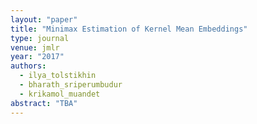 ```yaml
---
layout: "paper"
title: "Minimax Estimation of Kernel Mean Embeddings"
type: journal
venue: jmlr
year: "2017"
authors:
  - ilya_tolstikhin
  - bharath_sriperumbudur
  - krikamol_muandet
abstract: "TBA"
---
```

